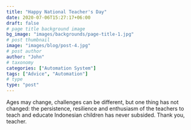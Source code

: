 ```yaml
---
title: "Happy National Teacher's Day"
date: 2020-07-06T15:27:17+06:00
draft: false
# page title background image
bg_image: "images/backgrounds/page-title-1.jpg"
# post thumbnail
image: "images/blog/post-4.jpg"
# post author
author: "John"
# taxonomy
categories: ["Automation System"]
tags: ["Advice", "Automation"]
# type
type: "post"
---
```


Ages may change, challenges can be different, but one thing has not changed: the persistence, resilience and enthusiasm of the teachers to teach and educate Indonesian children has never subsided. Thank you, teacher.
